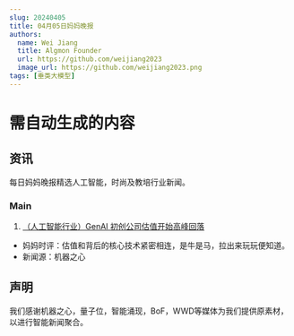 ```yaml
---
slug: 20240405
title: 04月05日妈妈晚报
authors:
  name: Wei Jiang
  title: Algmon Founder
  url: https://github.com/weijiang2023
  image_url: https://github.com/weijiang2023.png
tags: [垂类大模型]
---
```


# 需自动生成的内容
## 资讯
每日妈妈晚报精选人工智能，时尚及教培行业新闻。

### Main

1. [（人工智能行业）GenAI 初创公司估值开始高峰回落](https://mp.weixin.qq.com/s/7AoXqXxtM4ybKUuaAdzAMw)
* 妈妈时评：估值和背后的核心技术紧密相连，是牛是马，拉出来玩玩便知道。
* 新闻源：机器之心

## 声明

我们感谢机器之心，量子位，智能涌现，BoF，WWD等媒体为我们提供原素材，以进行智能新闻聚合。
